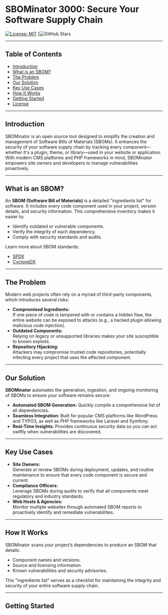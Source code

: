 # SBOMinator 3000: Secure Your Software Supply Chain

[![License: MIT](https://img.shields.io/badge/License-MIT-yellow.svg)](https://opensource.org/licenses/MIT)
[![GitHub Stars](#)

---

## Table of Contents
- [Introduction](#introduction)
- [What is an SBOM?](#what-is-an-sbom)
- [The Problem](#the-problem)
- [Our Solution](#our-solution)
- [Key Use Cases](#key-use-cases)
- [How It Works](#how-it-works)
- [Getting Started](#getting-started)
- [License](#license)

---

## Introduction
SBOMinator is an open source tool designed to simplify the creation and management of Software Bills of Materials (SBOMs). It enhances the security of your software supply chain by tracking every component—whether it's a plugin, theme, or library—used in your website or application. With modern CMS platforms and PHP frameworks in mind, SBOMinator empowers site owners and developers to manage vulnerabilities proactively.

---

## What is an SBOM?
An **SBOM (Software Bill of Materials)** is a detailed "ingredients list" for software. It includes every code component used in your project, version details, and security information. This comprehensive inventory makes it easier to:
- Identify outdated or vulnerable components.
- Verify the integrity of each dependency.
- Comply with security standards and audits.

Learn more about SBOM standards:
- [SPDX](https://spdx.dev)
- [CycloneDX](https://cyclonedx.org)

---

## The Problem
Modern web projects often rely on a myriad of third-party components, which introduces several risks:
- **Compromised Ingredients:**  
  If one piece of code is tampered with or contains a hidden flaw, the entire website can be exposed to attacks (e.g., a hacked plugin allowing malicious code injection).  
- **Outdated Components:**  
  Relying on legacy or unsupported libraries makes your site susceptible to known exploits.
- **Repository Hijacking:**  
  Attackers may compromise trusted code repositories, potentially infecting every project that uses the affected component.

---

## Our Solution
**SBOMinator** automates the generation, ingestion, and ongoing monitoring of SBOMs to ensure your software remains secure:
- **Automated SBOM Generation:** Quickly compile a comprehensive list of all dependencies.
- **Seamless Integration:** Built for popular CMS platforms like WordPress and TYPO3, as well as PHP frameworks like Laravel and Symfony.
- **Real-Time Insights:** Provides continuous security data so you can act swiftly when vulnerabilities are discovered.

---

## Key Use Cases
- **Site Owners:**  
  Generate or review SBOMs during deployment, updates, and routine maintenance to ensure that every code component is secure and current.
- **Compliance Officers:**  
  Leverage SBOMs during audits to verify that all components meet regulatory and industry standards.
- **Web Hosts & Agencies:**  
  Monitor multiple websites through automated SBOM reports to proactively identify and remediate vulnerabilities.

---

## How It Works
SBOMinator scans your project’s dependencies to produce an SBOM that details:
- Component names and versions.
- Source and licensing information.
- Known vulnerabilities and security advisories.

This "ingredients list" serves as a checklist for maintaining the integrity and security of your entire software supply chain.

---

## Getting Started


